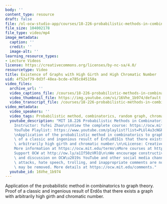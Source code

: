 ```yaml
---
body: ''
content_type: resource
draft: false
file: /ol-ocw-studio-app/courses/18-226-probabilistic-methods-in-combinatorics-fall-2022/18226-existence-of-graphs-with-high-girth-and-high-chromatic-number_360p_16_9.mp4
file_size: 104002178
file_type: video/mp4
image_metadata:
  caption: ''
  credit: ''
  image-alt: ''
learning_resource_types:
- Lecture Videos
license: https://creativecommons.org/licenses/by-nc-sa/4.0/
resourcetype: Video
title: Existence of Graphs with High Girth and High Chromatic Number
uid: 4f52ef79-0d3f-48ea-bcde-e785c845158a
video_files:
  archive_url: ''
  video_captions_file: /courses/18-226-probabilistic-methods-in-combinatorics-fall-2022/1p9vn-MrqOR3Xwab-VcjeoTqKZVDAQfcV_transcript.webvtt
  video_thumbnail_file: https://img.youtube.com/vi/16Vhe_1b974/default.jpg
  video_transcript_file: /courses/18-226-probabilistic-methods-in-combinatorics-fall-2022/1p9vn-MrqOR3Xwab-VcjeoTqKZVDAQfcV_transcript.pdf
video_metadata:
  video_speakers: ''
  video_tags: Probabilistic method, combinatorics, random graph, chromatic number
  youtube_description: "MIT 18.226 Probabilistic Methods in Combinatorics, Fall 2024\n\
    Instructor: Yufei Zhao\n\nView the complete course: https://ocw.mit.edu/courses/18-226-probabilistic-methods-in-combinatorics-fall-2022/\n\
    YouTube Playlist: https://www.youtube.com/playlist?list=PLUl4u3cNGP61cYB5ymvFiEbIb-wWHfaqO\n\
    \nApplication of the probabilistic method in combinatorics to graph theory. Proof\
    \ of a classic and ingenious result of Erd\u0151s that there exists graph with\
    \ arbitrarily high girth and chromatic number.\n\nLicense: Creative Commons BY-NC-SA\n\
    More information at https://ocw.mit.edu/terms\nMore courses at https://ocw.mit.edu\n\
    Support OCW at http://ow.ly/a1If50zVRlQ\n\nWe encourage constructive comments\
    \ and discussion on OCW\u2019s YouTube and other social media channels. Personal\
    \ attacks, hate speech, trolling, and inappropriate comments are not allowed and\
    \ may be removed. More details at https://ocw.mit.edu/comments."
  youtube_id: 16Vhe_1b974
---
```

Application of the probabilistic method in combinatorics to graph theory. Proof of a classic and ingenious result of Erdős that there exists a graph with arbitrarily high girth and chromatic number.